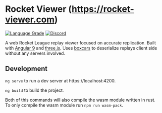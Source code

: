 # Rocket Viewer (https://rocket-viewer.com)

[![Language Grade][lgtm]][lgtm-url]
[![Discord][discord]][discord-url]

[lgtm]: https://img.shields.io/lgtm/grade/javascript/github/Longi94/rocket-viewer.svg?label=code%20quality
[lgtm-url]: https://lgtm.com/projects/g/Longi94/rocket-viewer/
[discord]: https://img.shields.io/discord/609050910731010048.svg?colorB=7581dc&logo=discord&logoColor=white
[discord-url]: https://discord.gg/c8cArY9

A web Rocket League replay viewer focused on accurate replication. Built with [Angular 9](https://angular.io/) and [three.js](https://threejs.org/). Uses [boxcars](https://github.com/nickbabcock/boxcars) to deserialize replays client side without any servers involved.

## Development

`ng serve` to run a dev server at https://localhost:4200.

`ng build` to build the project.

Both of this commands will also compile the wasm module written in rust. To only compile the wasm module run `npm run wasm-pack`.
